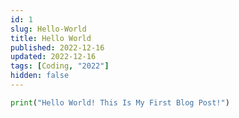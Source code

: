 ```yaml
---
id: 1
slug: Hello-World
title: Hello World
published: 2022-12-16
updated: 2022-12-16
tags: [Coding, "2022"]
hidden: false
---
```


```py
print("Hello World! This Is My First Blog Post!")
```
